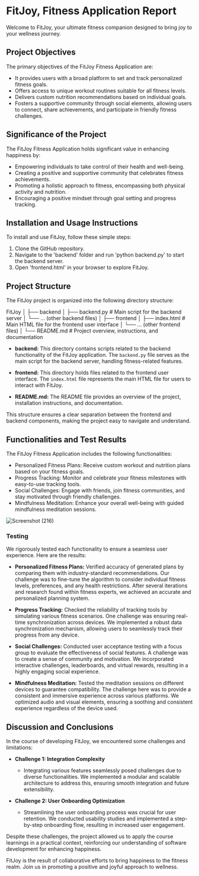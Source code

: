 # FitJoy, Fitness Application Report

Welcome to FitJoy, your ultimate fitness companion designed to bring joy to your wellness journey.

## Project Objectives 

The primary objectives of the FitJoy Fitness Application are:

- It provides users with a broad platform to set and track personalized fitness goals.
- Offers access to unique workout routines suitable for all fitness levels.
- Delivers custom nutrition recommendations based on individual goals.
- Fosters a supportive community through social elements, allowing users to connect, share achievements, and participate in friendly fitness challenges.

## Significance of the Project 

The FitJoy Fitness Application holds significant value in enhancing happiness by:

- Empowering individuals to take control of their health and well-being.
- Creating a positive and supportive community that celebrates fitness achievements.
- Promoting a holistic approach to fitness, encompassing both physical activity and nutrition.
- Encouraging a positive mindset through goal setting and progress tracking.

## Installation and Usage Instructions

To install and use FitJoy, follow these simple steps:

1. Clone the GitHub repository.
2. Navigate to the 'backend' folder and run 'python backend.py' to start the backend server.
3. Open 'frontend.html' in your browser to explore FitJoy.

## Project Structure

The FitJoy project is organized into the following directory structure:

FitJoy
│
├── backend
│   ├── backend.py             # Main script for the backend server
│   └── ... (other backend files)
│
├── frontend
│   ├── index.html             # Main HTML file for the frontend user interface
│   └── ... (other frontend files)
│
└── README.md                  # Project overview, instructions, and documentation

- **backend:** This directory contains scripts related to the backend functionality of the FitJoy application. The `backend.py` file serves as the main script for the backend server, handling fitness-related features.

- **frontend:** This directory holds files related to the frontend user interface. The `index.html` file represents the main HTML file for users to interact with FitJoy.

- **README.md:** The README file provides an overview of the project, installation instructions, and documentation.

This structure ensures a clear separation between the frontend and backend components, making the project easy to navigate and understand.

## Functionalities and Test Results 

The FitJoy Fitness Application includes the following functionalities:

- Personalized Fitness Plans: Receive custom workout and nutrition plans based on your fitness goals.
- Progress Tracking: Monitor and celebrate your fitness milestones with easy-to-use tracking tools.
- Social Challenges: Engage with friends, join fitness communities, and stay motivated through friendly challenges.
- Mindfulness Meditation: Enhance your overall well-being with guided mindfulness meditation sessions.

![Screenshot (216)](https://github.com/leceacodes/FITJOYY/assets/148807945/9328e0de-ba2b-40e9-974c-6cf0245dded6)


### Testing

We rigorously tested each functionality to ensure a seamless user experience. Here are the results:

- **Personalized Fitness Plans:** Verified accuracy of generated plans by comparing them with industry-standard recommendations. Our challenge was to fine-tune the algorithm to consider individual fitness levels, preferences, and any health restrictions. After several iterations and research found within fitness experts, we achieved an accurate and personalized planning system.

- **Progress Tracking:** Checked the reliability of tracking tools by simulating various fitness scenarios. One challenge was ensuring real-time synchronization across devices. We implemented a robust data synchronization mechanism, allowing users to seamlessly track their progress from any device.

- **Social Challenges:** Conducted user acceptance testing with a focus group to evaluate the effectiveness of social features. A challenge was to create a sense of community and motivation. We incorporated interactive challenges, leaderboards, and virtual rewards, resulting in a highly engaging social experience.

- **Mindfulness Meditation:** Tested the meditation sessions on different devices to guarantee compatibility. The challenge here was to provide a consistent and immersive experience across various platforms. We optimized audio and visual elements, ensuring a soothing and consistent experience regardless of the device used.

## Discussion and Conclusions 

In the course of developing FitJoy, we encountered some challenges and limitations:

- **Challenge 1: Integration Complexity**  
  - Integrating various features seamlessly posed challenges due to diverse functionalities. We implemented a modular and scalable architecture to address this, ensuring smooth integration and future extensibility.

- **Challenge 2: User Onboarding Optimization**  
  - Streamlining the user onboarding process was crucial for user retention. We conducted usability studies and implemented a step-by-step onboarding flow, resulting in increased user engagement.

Despite these challenges, the project allowed us to apply the course learnings in a practical context, reinforcing our understanding of software development for enhancing happiness.

FitJoy is the result of collaborative efforts to bring happiness to the fitness realm. Join us in promoting a positive and joyful approach to wellness.


